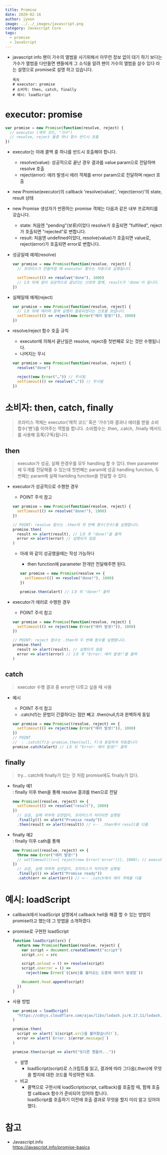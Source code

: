 ```yaml
---
title: Promise
date: 2020-02-16
author: jyoon
image: ../../_images/javascript.png
category: Javascript Core
tags:
  - promise
  - JavaScript
---
```


- javascript info 팬이 가수의 앨범을 사기위해서 아무런 정보 없이 대기 하기 보다는 가수가 앨범을 다만들면 팬들에게 그 소식을 알려 팬이 가수의 앨범을 살수 있다 라는 설명으로 promise로 설명 하고 있습니다.

  ```
  목차
  # executor: promise
  # 소비자: then, catch, finally
  # 예시: loadScript
  ```

# executor: promise

```js
var promise = new Promise(function(resolve, reject) {
  // executor (제작 코드, "가수")
  // resolve, reject 둘중 하나 함수 반드시 호출
})
```

- executor는 아래 콜백 중 하나를 반드시 호출해야 합니다.
    - resolve(value): 성공적으로 끝난 경우 결과를 value param으로 전달하며 resolve 호출
    - reject(error): 에러 발생시 에러 객체를 error param으로 전달하며 reject 호출

- new Promise(executor)의 callback 'resolve(value)', 'reject(error)'의 state, result 상태
- new Promise 생성자가 반환하는 promise 객체는 다음과 같은 내부 프로퍼티를 갖습니다.
    - state: 처음엔 "pending"(보류)이었다 resolve가 호출되면 "fulfilled", reject가 호출되면 "rejected"로 변합니다.
    - result: 처음엔 undefined이었다, resolve(value)가 호출되면 value로, reject(error)가 호출되면 error로 변합니다.

- 성공일때 예제(resolve)

  ```js
  var promise = new Promise(function(resolve, reject) {
    // 프라미스가 만들어질 때 executor 함수는 자동으로 실행됩니다.

    setTimeout(() => resolve("done"), 1000)
    // 1초 뒤에 일이 성공적으로 끝났다는 신호와 함께, result가 'done'이 됩니다.
  })
  ```

- 실패일때 예제(reject)

  ```js
  var promise = new Promise(function(resolve, reject) {
    // 1초 뒤에 에러와 함께 실행이 종료되었다는 신호를 보냅니다.
    setTimeout(() => reject(new Error("에러 발생!")), 1000)
  })
  ```

- resolve/reject 함수 호출 규칙

    - executor에 의해서 끝난일은 resolve, reject중 첫번째로 오는 것만 수행됩니다.
    - 나머지는 무시

    ```js
    var promise = new Promise(function(resolve, reject) {
      resolve("done")

      reject(new Error("…")) // 무시됨
      setTimeout(() => resolve("…")) // 무시됨
    })
    ```

# 소비자: then, catch, finally

> 프라미스 객체는 executor(‘제작 코드’ 혹은 ‘가수’)와 결과나 에러를 받을 소비 함수(‘팬’)를 이어주는 역할을 합니다. 소비함수는 .then, .catch, .finally 메서드를 사용해 등록(구독)됩니다.

## then

> executor가 성공, 실패 한경우를 모두 handling 할 수 있다.
> then parameter에 두개를 전달해줄 수 있는데 첫번째는 param에 성공 handling function, 두번째는 param에 실패 hanlding function을 전달할 수 있다.

- executor가 성공적으로 수행한 경우
    - POINT 주석 참고

    ```js
    var promise = new Promise(function(resolve, reject) {
      setTimeout(() => resolve("done!"), 1000)
    })

    // POINT: resolve 함수는 .then의 첫 번째 함수(인수)를 실행합니다.
    promise.then(
      result => alert(result), // 1초 후 "done!"을 출력
      error => alert(error) // 실행되지 않음
    )
    ```

    - 아래 와 같이 성공했을때는 작성 가능하다
        - then function에 parameter 한개만 전달해주면 된다.

      ```js
      var promise = new Promise(resolve => {
        setTimeout(() => resolve("done!"), 1000)
      })

      promise.then(alert) // 1초 뒤 "done!" 출력
      ```

- executor가 에러로 수행한 경우
    - POINT 주석 참고

    ```js
    var promise = new Promise(function(resolve, reject) {
      setTimeout(() => reject(new Error("에러 발생!")), 1000)
    })

    // POINT: reject 함수는 .then의 두 번째 함수를 실행합니다.
    promise.then(
      result => alert(result), // 실행되지 않음
      error => alert(error) // 1초 후 "Error: 에러 발생!"를 출력
    )
    ```

## catch

> executor 수행 결과 중 error만 다루고 싶을 때 사용

- 예시
    - POINT 주석 참고
    - .catch(f)는 문법이 간결하다는 점만 빼고 .then(null,f)과 완벽하게 동일

    ```js
    var promise = new Promise((resolve, reject) => {
      setTimeout(() => reject(new Error("에러 발생!")), 1000)
    })
    // POINT
    //  : .catch(f)는 promise.then(null, f)과 동일하게 작동합니다
    promise.catch(alert) // 1초 뒤 "Error: 에러 발생!" 출력
    ```

## finally

> try... catch에 finally가 있는 것 처럼 promise에도 finally가 있다.

- finally 예1  
   : finally 이후 then을 통해 resolve 결과를 then으로 전달

  ```js
  new Promise((resolve, reject) => {
    setTimeout(() => resolve("result"), 2000)
  })
    // 성공, 실패 여부와 상관없이, 프라미스가 처리되면 실행됨
    .finally(() => alert("Promise ready"))
    .then(result => alert(result)) // <-- .then에서 result를 다룸
  ```

- finally 예2  
   : finally 이후 cath를 통해

  ```js
  new Promise((resolve, reject) => {
    throw new Error("에러 발생!")
    // setTimeout(()=>{ reject(new Error('error'))}, 1000); // executor 처리 시점만 조금 다르고 같은 결과
  })
    // 성공, 실패 여부와 상관없이, 프라미스가 처리되면 실행됨
    .finally(() => alert("Promise ready"))
    .catch(err => alert(err)) // <-- .catch에서 에러 객체를 다룸
  ```

# 예시: loadScript

- callback에서 loadScript 설명에서 callback hell을 해결 할 수 있는 방법이 promise라고 했는데 그 방법을 소개하겠다.

- promise로 구현한 loadScript

  ```js
  function loadScript(src) {
    return new Promise(function(resolve, reject) {
      var script = document.createElement("script")
      script.src = src

      script.onload = () => resolve(script)
      script.onerror = () =>
        reject(new Error(`${src}를 불러오는 도중에 에러가 발생함`))

      document.head.append(script)
    })
  }
  ```

- 사용 방법

  ```js
  var promise = loadScript(
    "https://cdnjs.cloudflare.com/ajax/libs/lodash.js/4.17.11/lodash.js"
  )

  promise.then(
    script => alert(`${script.src}을 불러왔습니다!`),
    error => alert(`Error: ${error.message}`)
  )

  promise.then(script => alert("또다른 핸들러..."))
  ```

    - 설명
        - loadScript(script)로 스크립트를 읽고, 결과에 따라 그다음(.then)에 무엇을 할지에 대한 코드를 작성하면 되죠.
    - 비교
        - 콜백으로 구현시에 loadScript(script, callback)를 호출할 때, 함께 호출할 callback 함수가 준비되어 있어야 합니다.  
      loadScript를 호출하기 이전에 호출 결과로 무엇을 할지 미리 알고 있어야 했다.

# 참고

- Javascript.info  
  <https://javascript.info/promise-basics>
